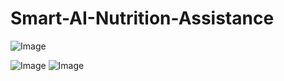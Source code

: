 # Smart-AI-Nutrition-Assistance

![Image](https://github.com/user-attachments/assets/8fe9f18f-8dbe-4e34-b8b5-6434d67603c4)

![Image](https://github.com/user-attachments/assets/b6e03882-b0d4-49aa-9cab-e4844278fb01) 
![Image](https://github.com/user-attachments/assets/e62845a2-8ccd-4703-9ee0-1552ab2cf584)
